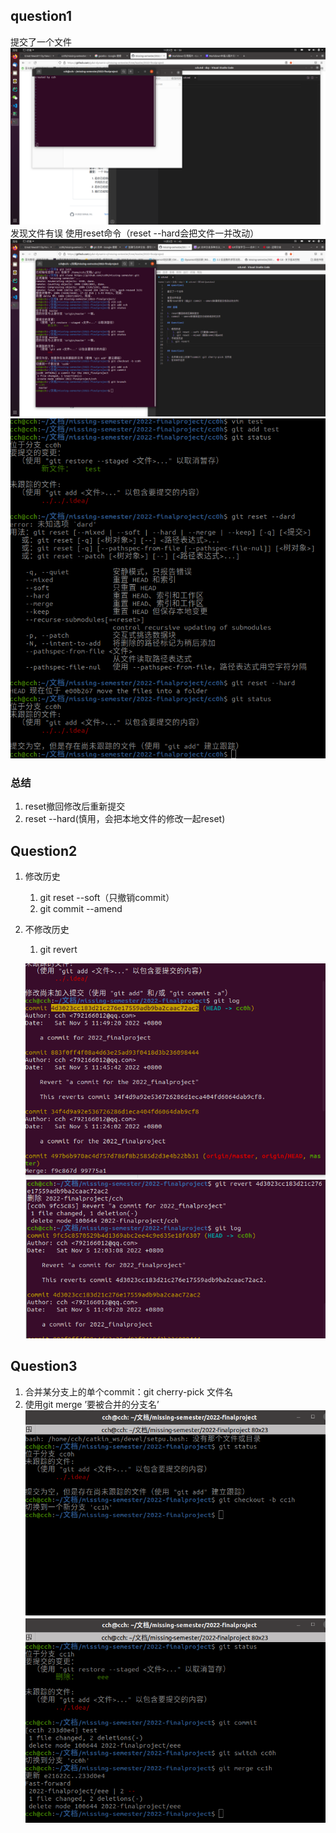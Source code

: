 ## question1

提交了一个文件
![pic1](1.png)
发现文件有误
使用reset命令（reset --hard会把文件一并改动）
![reset](reset.png)
![reseth](reseth.png)
### 总结

1. reset撤回修改后重新提交
2. reset --hard(慎用，会把本地文件的修改一起reset)

## Question2

1. 修改历史
    1. git reset --soft（只撤销commit）
    2. git commit --amend
2. 不修改历史
   1. git revert
    
    ![revert1](revert1.png)
    ![revert2](revert2.png)


## Question3

1. 合并某分支上的单个commit：git cherry-pick 文件名
2. 使用git merge ’要被合并的分支名’
    ![merge1](merge1.png)
    ![merge2](merge2.png)
